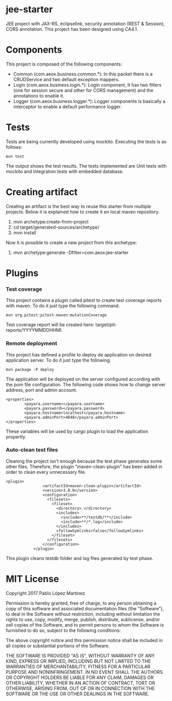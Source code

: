 # jee-starter

JEE project with JAX-RS, eclipselink, security annotation (REST & Session), CORS annotation. This project has been designed using CA4.1.

# Components

This project is composed of the following components:
  - Common (com.aeox.business.common.*): In this packet there is a CRUDService and two default exception mappers.
  - Login (com.aeox.business.login.*): Login component, It has two filters (one for session secure and other for CORS management) and the annotations to enable it.
  - Logger (com.aeox.business.logger.*): Logger components is basically a interceptor to enable a default performance logger.
  

# Tests

Tests are being currently developed using mockito. Executing the tests is as follows:

```
mvn test
```

The output shows the test results. The tests implemented are Unit tests with mockito and Integration tests with embedded database.


# Creating artifact
Creating an artifact is the best way to reuse this starter from multiple projects. Below it is explained how to create it en local maven repository.

1. mvn archetype:create-from-project
2. cd target/generated-sources/archetype/
2. mvn install

Now it is possible to create a new project from this archetype:
1. mvn archetype:generate -Dfilter=com.aeox:jee-starter

# Plugins

### Test coverage

This project contains a plugin called pitest to create test coverage reports with maven. To do it just type the following command.
```
mvn org.pitest:pitest-maven:mutationCoverage
```
Test coverage report will be created here: target/pit-reports/YYYYMMDDHHMI.

### Remote deployment

This project has defined a profile to deploy de application on desired application server. To do it just type the following.
```
mvn package -P deploy
```
The application will be deployed on the server configured according with the pom file configuration. The following code shows how to change server address, port and admin account.

```
<properties>
        <payara.username></payara.username>
        <payara.password></payara.password>
        <payara.hostname>localhost</payara.hostname>
        <payara.adminPort>4848</payara.adminPort>
</properties>
```
These variables will be used by cargo plugin to load the application propertly.

### Auto-clean test files

Cleaning the project isn't enough because the test phase generates some other files. Therefore, the plugin "maven-clean-plugin" has been added in order to clean every unnecessary file.

```
<plugin>
                <artifactId>maven-clean-plugin</artifactId>
                <version>3.0.0</version>
                <configuration>
                  <filesets>
                    <fileset>
                      <directory>.</directory>
                      <includes>
                        <include>**/testdb/**</include>
                        <include>**/*.log</include>
                      </includes>
                      <followSymlinks>false</followSymlinks>
                    </fileset>
                  </filesets>
                </configuration>
            </plugin>
```

This plugin cleans testdb folder and log files generated by test phase.

# MIT License

Copyright 2017 Pablo López Martínez

Permission is hereby granted, free of charge, to any person obtaining a copy of this software and associated documentation files (the "Software"), to deal in the Software without restriction, including without limitation the rights to use, copy, modify, merge, publish, distribute, sublicense, and/or sell copies of the Software, and to permit persons to whom the Software is furnished to do so, subject to the following conditions:

The above copyright notice and this permission notice shall be included in all copies or substantial portions of the Software.

THE SOFTWARE IS PROVIDED "AS IS", WITHOUT WARRANTY OF ANY KIND, EXPRESS OR IMPLIED, INCLUDING BUT NOT LIMITED TO THE WARRANTIES OF MERCHANTABILITY, FITNESS FOR A PARTICULAR PURPOSE AND NONINFRINGEMENT. IN NO EVENT SHALL THE AUTHORS OR COPYRIGHT HOLDERS BE LIABLE FOR ANY CLAIM, DAMAGES OR OTHER LIABILITY, WHETHER IN AN ACTION OF CONTRACT, TORT OR OTHERWISE, ARISING FROM, OUT OF OR IN CONNECTION WITH THE SOFTWARE OR THE USE OR OTHER DEALINGS IN THE SOFTWARE.
